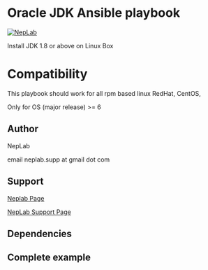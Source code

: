 # Oracle JDK Ansible playbook

[![NepLab](http://neplab.com/wp-content/uploads/2016/02/neplab-logo-retina.png)](https://support.neplab.com) 



Install JDK 1.8 or above on Linux Box


# Compatibility

This playbook should work for all rpm based linux RedHat, CentOS, 

Only for OS (major release) >= 6 

## Author

NepLab 

email neplab.supp at gmail dot com


## Support

[Neplab Page](http://neplab.com)

[NepLab Support Page](https://support.neplab.com)


## Dependencies


## Complete example 
